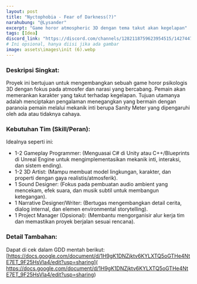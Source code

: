 ```yaml
---
layout: post
title: "Nyctophobia - Fear of Darkness(?)"
narahubung: "@Lysander" 
excerpt: "Game horor atmospheric 3D dengan tema takut akan kegelapan"
tags: [Idea]
discord_link: "https://discord.com/channels/1282118759623954515/1427447080598896792"
# Ini opsional, hanya diisi jika ada gambar
image: assets\images\init (6).webp 
---
```


### Deskripsi Singkat:
Proyek ini bertujuan untuk mengembangkan sebuah game horor psikologis 3D dengan fokus pada atmosfer dan narasi yang bercabang. Pemain akan memerankan karakter yang takut terhadap kegelapan. Tujuan utamanya adalah menciptakan pengalaman menegangkan yang bermain dengan paranoia pemain melalui mekanik inti berupa Sanity Meter yang dipengaruhi oleh ada atau tidaknya cahaya.

### Kebutuhan Tim (Skill/Peran):
Idealnya seperti ini:
* 1-2 Gameplay Programmer: (Menguasai C# di Unity atau C++/Blueprints di Unreal Engine untuk mengimplementasikan mekanik inti, interaksi, dan sistem ending).
* 1-2 3D Artist: (Mampu membuat model lingkungan, karakter, dan properti dengan gaya realistis/atmosferik).
* 1 Sound Designer: (Fokus pada pembuatan audio ambient yang mencekam, efek suara, dan musik subtil untuk membangun ketegangan).
* 1 Narrative Designer/Writer: (Bertugas mengembangkan detail cerita, dialog internal, dan elemen environmental storytelling).
* 1 Project Manager (Opsional): (Membantu mengorganisir alur kerja tim dan memastikan proyek berjalan sesuai rencana).

### Detail Tambahan:
Dapat di cek dalam GDD mentah berikut:
[https://docs.google.com/document/d/1H9gK1DNZjktv6KYLXTQ5oGTHe4NtE7ET_9F25HsVIa4/edit?usp=sharing](
https://docs.google.com/document/d/1H9gK1DNZjktv6KYLXTQ5oGTHe4NtE7ET_9F25HsVIa4/edit?usp=sharing)
